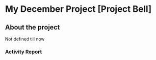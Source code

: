 # My December Project [Project Bell]

## About the project

Not defined till now

### Activity Report

